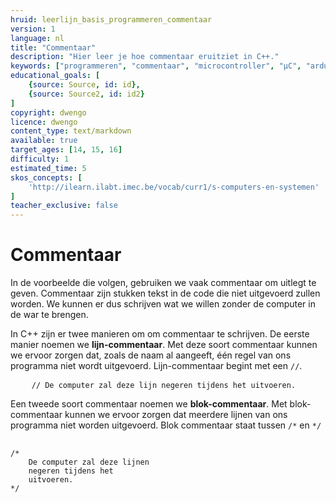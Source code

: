 ```yaml
---
hruid: leerlijn_basis_programmeren_commentaar
version: 1
language: nl
title: "Commentaar"
description: "Hier leer je hoe commentaar eruitziet in C++."
keywords: ["programmeren", "commentaar", "microcontroller", "µC", "arduino", "dwenguino"]
educational_goals: [
    {source: Source, id: id}, 
    {source: Source2, id: id2}
]
copyright: dwengo
licence: dwengo
content_type: text/markdown
available: true
target_ages: [14, 15, 16]
difficulty: 1
estimated_time: 5
skos_concepts: [
    'http://ilearn.ilabt.imec.be/vocab/curr1/s-computers-en-systemen'
]
teacher_exclusive: false
---
```


# Commentaar

In de voorbeelde die volgen, gebruiken we vaak commentaar om uitlegt te geven. Commentaar zijn stukken tekst in de code die niet uitgevoerd zullen worden. We kunnen er dus schrijven wat we willen zonder de computer in de war te brengen.

In C++ zijn er twee manieren om om commentaar te schrijven. De eerste manier noemen we **lijn-commentaar**. Met deze soort commentaar kunnen we ervoor zorgen dat, zoals de naam al aangeeft, één regel van ons programma niet wordt uitgevoerd. Lijn-commentaar begint met een <code class="language-cpp">//</code>.

<pre>
    <code class="language-cpp">// De computer zal deze lijn negeren tijdens het uitvoeren.</code>
</pre>

Een tweede soort commentaar noemen we **blok-commentaar**. Met blok-commentaar kunnen we ervoor zorgen dat meerdere lijnen van ons programma niet worden uitgevoerd. Blok commentaar staat tussen <code class="language-cpp">/\*</code> en <code class="language-cpp">\*/</code>

<pre>
    <code class="language-cpp">
/* 
    De computer zal deze lijnen
    negeren tijdens het 
    uitvoeren.
*/
    </code>
</pre>


